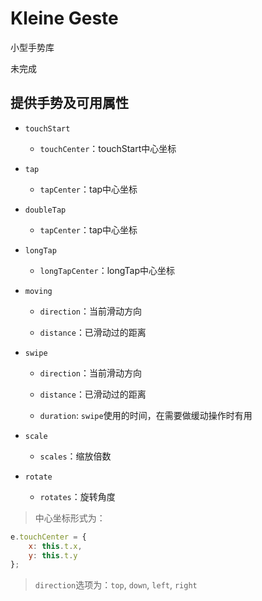 # Kleine Geste

小型手势库

未完成

## 提供手势及可用属性

- `touchStart`

    - `touchCenter`：touchStart中心坐标

- `tap`

    - `tapCenter`：tap中心坐标

- `doubleTap`

    - `tapCenter`：tap中心坐标

- `longTap`

    - `longTapCenter`：longTap中心坐标

- `moving`

    - `direction`：当前滑动方向

    - `distance`：已滑动过的距离

- `swipe`

    - `direction`：当前滑动方向

    - `distance`：已滑动过的距离

    - `duration`: `swipe`使用的时间，在需要做缓动操作时有用

- `scale`

    - `scales`：缩放倍数

- `rotate`

    - `rotates`：旋转角度

> 中心坐标形式为：

```JavaScript
e.touchCenter = {
    x: this.t.x,
    y: this.t.y
};
```

> `direction`选项为：`top`, `down`, `left`, `right`